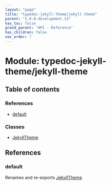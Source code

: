 ```yaml
---
layout: "page"
title: "typedoc-jekyll-theme/jekyll-theme"
parent: "1.0.0-development.13"
has_toc: false
grand_parent: "API - Reference"
has_children: false
nav_order: 7
---
```


# Module: typedoc-jekyll-theme/jekyll-theme

## Table of contents

### References

- [default](../wiki/typedoc-jekyll-theme.jekyll-theme#default)

### Classes

- [JekyllTheme](../wiki/typedoc-jekyll-theme.jekyll-theme.JekyllTheme)

## References

### default

Renames and re-exports [JekyllTheme](../wiki/typedoc-jekyll-theme.jekyll-theme.JekyllTheme)
